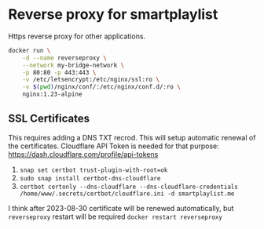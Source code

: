 # Reverse proxy for smartplaylist

Https reverse proxy for other applications.

```sh
docker run \
    -d --name reverseproxy \
    --network my-bridge-network \
    -p 80:80 -p 443:443 \
    -v /etc/letsencrypt:/etc/nginx/ssl:ro \
    -v $(pwd)/nginx/conf/:/etc/nginx/conf.d/:ro \
    nginx:1.23-alpine
```

## SSL Certificates

This requires adding a DNS TXT recrod.
This will setup automatic renewal of the certificates. Cloudflare API Token is needed for that purpose: <https://dash.cloudflare.com/profile/api-tokens>

1. `snap set certbot trust-plugin-with-root=ok`
1. `sudo snap install certbot-dns-cloudflare`
1. `certbot certonly --dns-cloudflare --dns-cloudflare-credentials /home/www/.secrets/certbot/cloudflare.ini -d smartplaylist.me`

I think after 2023-08-30 certificate will be renewed automatically, but `reverseproxy` restart will be required `docker restart reverseproxy`
